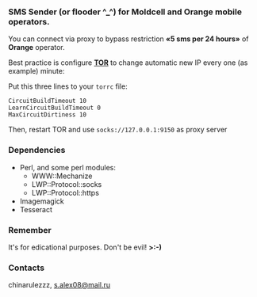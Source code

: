 ### SMS Sender (or flooder \^_\^) for **Moldcell** and **Orange** mobile operators.

You can connect via proxy to bypass restriction **«5 sms per 24 hours»** of **Orange** operator.

Best practice is configure **[TOR](https://www.torproject.org/)** to change automatic new IP every one (as example) minute:

Put this three lines to your `torrc` file:
```
CircuitBuildTimeout 10
LearnCircuitBuildTimeout 0
MaxCircuitDirtiness 10
```
Then, restart TOR and use `socks://127.0.0.1:9150` as proxy server

### Dependencies
* Perl, and some perl modules:
    * WWW::Mechanize
    * LWP::Protocol::socks
    * LWP::Protocol::https
* Imagemagick
* Tesseract

### Remember
It's for edicational purposes. Don't be evil! **>:-)**

### Contacts
chinarulezzz, <s.alex08@mail.ru>

